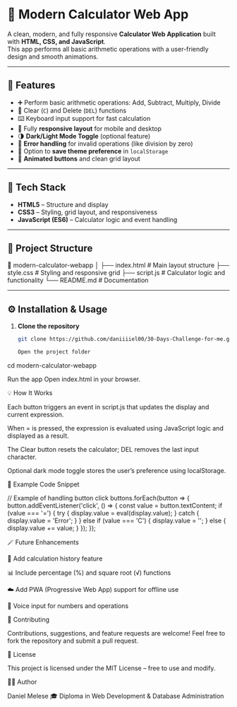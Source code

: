 # 🧮 Modern Calculator Web App

A clean, modern, and fully responsive **Calculator Web Application** built with **HTML, CSS, and JavaScript**.  
This app performs all basic arithmetic operations with a user-friendly design and smooth animations.

---

## 🚀 Features

- ➕ Perform basic arithmetic operations: Add, Subtract, Multiply, Divide  
- 🧹 Clear (`C`) and Delete (`DEL`) functions  
- ⌨️ Keyboard input support for fast calculation  
- 📱 Fully **responsive layout** for mobile and desktop  
- 🌗 **Dark/Light Mode Toggle** (optional feature)  
- 🧠 **Error handling** for invalid operations (like division by zero)  
- 💾 Option to **save theme preference** in `localStorage`  
- 🎨 **Animated buttons** and clean grid layout  

---

## 🧩 Tech Stack

- **HTML5** – Structure and display  
- **CSS3** – Styling, grid layout, and responsiveness  
- **JavaScript (ES6)** – Calculator logic and event handling  

---



## 📂 Project Structure

📁 modern-calculator-webapp
│
├── index.html # Main layout structure
├── style.css # Styling and responsive grid
├── script.js # Calculator logic and functionality
└── README.md # Documentation



---

## ⚙️ Installation & Usage

1. **Clone the repository**
   ```bash
   git clone https://github.com/daniiiiel00/30-Days-Challenge-for-me.git

   Open the project folder

cd modern-calculator-webapp

Run the app
Open index.html in your browser.

💡 How It Works

Each button triggers an event in script.js that updates the display and current expression.

When = is pressed, the expression is evaluated using JavaScript logic and displayed as a result.

The Clear button resets the calculator; DEL removes the last input character.

Optional dark mode toggle stores the user’s preference using localStorage.


🧠 Example Code Snippet

// Example of handling button click
buttons.forEach(button => {
  button.addEventListener('click', () => {
    const value = button.textContent;
    if (value === '=') {
      try {
        display.value = eval(display.value);
      } catch {
        display.value = 'Error';
      }
    } else if (value === 'C') {
      display.value = '';
    } else {
      display.value += value;
    }
  });
});

🪄 Future Enhancements

🧾 Add calculation history feature

📊 Include percentage (%) and square root (√) functions

☁️ Add PWA (Progressive Web App) support for offline use

🎤 Voice input for numbers and operations

🤝 Contributing

Contributions, suggestions, and feature requests are welcome!
Feel free to fork the repository and submit a pull request.

📜 License

This project is licensed under the MIT License – free to use and modify.

👨‍💻 Author

Daniel Melese
🎓 Diploma in Web Development & Database Administration
